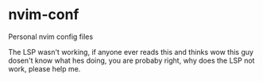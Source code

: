 # nvim-conf
Personal nvim config files

The LSP wasn't working, if anyone ever reads this and thinks wow this guy dosen't know what hes doing, you are probaby right, why does the LSP not work, please help me.
